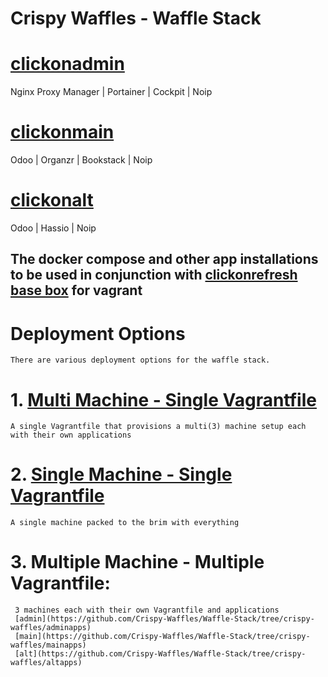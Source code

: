 # Crispy Waffles - Waffle Stack

# [clickonadmin](https://github.com/clickonrefresh/clickonultimate/tree/clickonadmin)
Nginx Proxy Manager | Portainer | Cockpit | Noip

# [clickonmain](https://github.com/clickonrefresh/clickonultimate/tree/clickonmain)
Odoo | Organzr | Bookstack | Noip

# [clickonalt](https://github.com/clickonrefresh/clickonultimate/tree/clickonalt)
Odoo | Hassio | Noip

## The docker compose and other app installations to be used in conjunction with [clickonrefresh base box](https://app.vagrantup.com/clickonrefresh/boxes/clickonrefresh-ubuntu20.04) for vagrant

# Deployment Options
    There are various deployment options for the waffle stack.

# 1. [Multi Machine - Single Vagrantfile](https://github.com/Crispy-Waffles/Waffle-Stack/tree/crispy-waffles/multi-machine)
    A single Vagrantfile that provisions a multi(3) machine setup each with their own applications

# 2. [Single Machine - Single Vagrantfile](https://github.com/Crispy-Waffles/Waffle-Stack/tree/crispy-waffles/single-machine)
    A single machine packed to the brim with everything

# 3. Multiple Machine - Multiple Vagrantfile: 
     3 machines each with their own Vagrantfile and applications
     [admin](https://github.com/Crispy-Waffles/Waffle-Stack/tree/crispy-waffles/adminapps)
     [main](https://github.com/Crispy-Waffles/Waffle-Stack/tree/crispy-waffles/mainapps)
     [alt](https://github.com/Crispy-Waffles/Waffle-Stack/tree/crispy-waffles/altapps)
 

